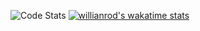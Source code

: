 ![Code Stats](https://github-readme-stats.vercel.app/api?username=laffed&show_icons=true&theme=radical&count_private=true&hide_title=true) 
[![willianrod's wakatime stats](https://github-readme-stats.vercel.app/api/wakatime?username=laffed)](https://github.com/anuraghazra/github-readme-stats)
